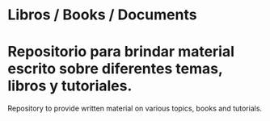 Libros / Books / Documents
==========================
Repositorio para brindar material escrito sobre diferentes temas, libros  y tutoriales.
==========================
Repository to provide written material on various topics, books and tutorials.